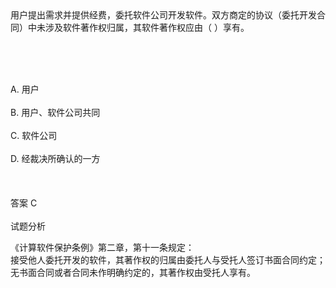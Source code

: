 <div class="detail lh2">用户提出需求并提供经费，委托软件公司开发软件。双方商定的协议（委托开发合同）中未涉及软件著作权归属，其软件著作权应由（  ）享有。<p><br/></p><br/><br/>A. 用户<br/><br/>B. 用户、软件公司共同<br/><br/>C. 软件公司<br/><br/>D. 经裁决所确认的一方<br/><br/><br/><br/>答案 C<br/><br/>试题分析<br/><p>《计算软件保护条例》第二章，第十一条规定：<br/>
接受他人委托开发的软件，其著作权的归属由委托人与受托人签订书面合同约定；无书面合同或者合同未作明确约定的，其著作权由受托人享有。<br/></p></div>